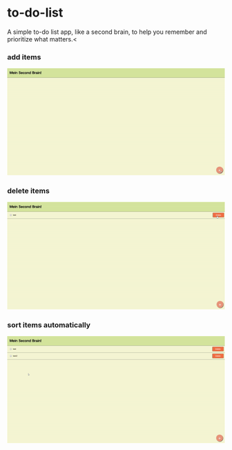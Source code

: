 # to-do-list
A simple to-do list app, like a second brain, to help you remember and prioritize what matters.<

### add items
![Demo 1](demo_add.gif)

### delete items
![Demo 2](demo_delete.gif)

### sort items automatically
![Demo 3](demo_sort.gif)
